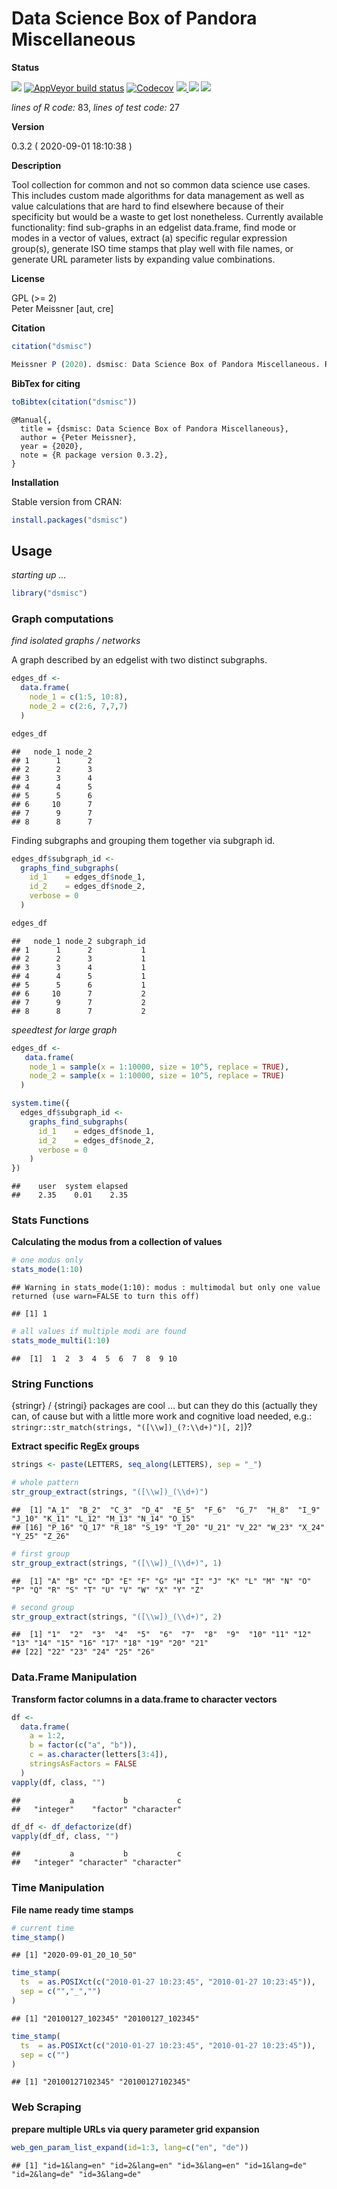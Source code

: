 
<!-- README.md is generated from README.Rmd. Please edit that file -->

<!-- -->

<!-- FILL OUT OPTIONS !!! -->

<!-- -->

<!-- -->

<!-- -->

# Data Science Box of Pandora Miscellaneous

**Status**

<a href="https://travis-ci.org/petermeissner/dsmisc"><img src="https://api.travis-ci.org/petermeissner/dsmisc.svg?branch=master"><a/>
[![AppVeyor build
status](https://ci.appveyor.com/api/projects/status/github/petermeissner/dsmisc?branch=master&svg=true)](https://ci.appveyor.com/project/petermeissner/dsmisc)
<a href="https://codecov.io/gh/petermeissner/dsmisc"><img src="https://codecov.io/gh/petermeissner/dsmisc/branch/master/graph/badge.svg" alt="Codecov" /></a>
<a href="https://cran.r-project.org/package=dsmisc">
<img src="http://www.r-pkg.org/badges/version/dsmisc"> </a>
<img src="http://cranlogs.r-pkg.org/badges/grand-total/dsmisc">
<img src="http://cranlogs.r-pkg.org/badges/dsmisc">

*lines of R code:* 83, *lines of test code:* 27

**Version**

0.3.2 ( 2020-09-01 18:10:38 )

**Description**

Tool collection for common and not so common data science use cases.
This includes custom made algorithms for data management as well as
value calculations that are hard to find elsewhere because of their
specificity but would be a waste to get lost nonetheless. Currently
available functionality: find sub-graphs in an edgelist data.frame, find
mode or modes in a vector of values, extract (a) specific regular
expression group(s), generate ISO time stamps that play well with file
names, or generate URL parameter lists by expanding value combinations.

**License**

GPL (\>= 2) <br>Peter Meissner \[aut,
cre\]

**Citation**

``` r
citation("dsmisc")
```

``` r
Meissner P (2020). dsmisc: Data Science Box of Pandora Miscellaneous. R package version 0.3.2.
```

**BibTex for citing**

``` r
toBibtex(citation("dsmisc"))
```

    @Manual{,
      title = {dsmisc: Data Science Box of Pandora Miscellaneous},
      author = {Peter Meissner},
      year = {2020},
      note = {R package version 0.3.2},
    }

**Installation**

Stable version from CRAN:

``` r
install.packages("dsmisc")
```

<!-- Latest development version from Github: -->

<!-- ```{r, eval=FALSE} -->

<!-- devtools::install_github("user_name/repo_name") -->

<!-- ``` -->

## Usage

*starting up …*

``` r
library("dsmisc")
```

### Graph computations

*find isolated graphs / networks*

A graph described by an edgelist with two distinct subgraphs.

``` r
edges_df <- 
  data.frame(
    node_1 = c(1:5, 10:8),
    node_2 = c(2:6, 7,7,7)
  )

edges_df
```

    ##   node_1 node_2
    ## 1      1      2
    ## 2      2      3
    ## 3      3      4
    ## 4      4      5
    ## 5      5      6
    ## 6     10      7
    ## 7      9      7
    ## 8      8      7

Finding subgraphs and grouping them together via subgraph id.

``` r
edges_df$subgraph_id <- 
  graphs_find_subgraphs(
    id_1    = edges_df$node_1,
    id_2    = edges_df$node_2,
    verbose = 0
  )

edges_df
```

    ##   node_1 node_2 subgraph_id
    ## 1      1      2           1
    ## 2      2      3           1
    ## 3      3      4           1
    ## 4      4      5           1
    ## 5      5      6           1
    ## 6     10      7           2
    ## 7      9      7           2
    ## 8      8      7           2

*speedtest for large graph*

``` r
edges_df <- 
   data.frame(
    node_1 = sample(x = 1:10000, size = 10^5, replace = TRUE),
    node_2 = sample(x = 1:10000, size = 10^5, replace = TRUE)
  )

system.time({
  edges_df$subgraph_id <- 
    graphs_find_subgraphs(
      id_1    = edges_df$node_1,
      id_2    = edges_df$node_2,
      verbose = 0
    )
})
```

    ##    user  system elapsed 
    ##    2.35    0.01    2.35

### Stats Functions

**Calculating the modus from a collection of values**

``` r
# one modus only 
stats_mode(1:10)
```

    ## Warning in stats_mode(1:10): modus : multimodal but only one value returned (use warn=FALSE to turn this off)

    ## [1] 1

``` r
# all values if multiple modi are found
stats_mode_multi(1:10)
```

    ##  [1]  1  2  3  4  5  6  7  8  9 10

### String Functions

{stringr} / {stringi} packages are cool … but can they do this (actually
they can, of cause but with a little more work and cognitive load
needed, e.g.: `stringr::str_match(strings, "([\\w])_(?:\\d+)")[, 2]`)?

**Extract specific RegEx groups**

``` r
strings <- paste(LETTERS, seq_along(LETTERS), sep = "_")

# whole pattern
str_group_extract(strings, "([\\w])_(\\d+)")
```

    ##  [1] "A_1"  "B_2"  "C_3"  "D_4"  "E_5"  "F_6"  "G_7"  "H_8"  "I_9"  "J_10" "K_11" "L_12" "M_13" "N_14" "O_15"
    ## [16] "P_16" "Q_17" "R_18" "S_19" "T_20" "U_21" "V_22" "W_23" "X_24" "Y_25" "Z_26"

``` r
# first group
str_group_extract(strings, "([\\w])_(\\d+)", 1)
```

    ##  [1] "A" "B" "C" "D" "E" "F" "G" "H" "I" "J" "K" "L" "M" "N" "O" "P" "Q" "R" "S" "T" "U" "V" "W" "X" "Y" "Z"

``` r
# second group
str_group_extract(strings, "([\\w])_(\\d+)", 2)
```

    ##  [1] "1"  "2"  "3"  "4"  "5"  "6"  "7"  "8"  "9"  "10" "11" "12" "13" "14" "15" "16" "17" "18" "19" "20" "21"
    ## [22] "22" "23" "24" "25" "26"

### Data.Frame Manipulation

**Transform factor columns in a data.frame to character vectors**

``` r
df <- 
  data.frame(
    a = 1:2, 
    b = factor(c("a", "b")), 
    c = as.character(letters[3:4]), 
    stringsAsFactors = FALSE
  )
vapply(df, class, "")
```

    ##           a           b           c 
    ##   "integer"    "factor" "character"

``` r
df_df <- df_defactorize(df)
vapply(df_df, class, "")
```

    ##           a           b           c 
    ##   "integer" "character" "character"

### Time Manipulation

**File name ready time stamps**

``` r
# current time
time_stamp()
```

    ## [1] "2020-09-01_20_10_50"

``` r
time_stamp(
  ts  = as.POSIXct(c("2010-01-27 10:23:45", "2010-01-27 10:23:45")),
  sep = c("","_","")
)
```

    ## [1] "20100127_102345" "20100127_102345"

``` r
time_stamp(
  ts  = as.POSIXct(c("2010-01-27 10:23:45", "2010-01-27 10:23:45")),
  sep = c("")
)
```

    ## [1] "20100127102345" "20100127102345"

### Web Scraping

**prepare multiple URLs via query parameter grid
    expansion**

``` r
web_gen_param_list_expand(id=1:3, lang=c("en", "de"))
```

    ## [1] "id=1&lang=en" "id=2&lang=en" "id=3&lang=en" "id=1&lang=de" "id=2&lang=de" "id=3&lang=de"
